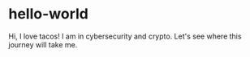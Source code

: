 # hello-world

Hi,
I love tacos! I am in cybersecurity and crypto. Let's see where this journey will take me.
